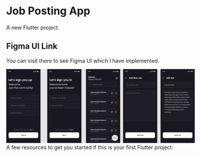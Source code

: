 # Job Posting App

A new Flutter project.

## Figma UI Link
You can visit there to see Figma UI which I have implemented.

![alt text](https://github.com/MuhammadJamalAshrafi/Job-Posting-App/blob/main/images/JobPostinApp.png?raw=true)
A few resources to get you started if this is your first Flutter project:

<!-- - [Lab: Write your first Flutter app](https://flutter.dev/docs/get-started/codelab)
- [Cookbook: Useful Flutter samples](https://flutter.dev/docs/cookbook)

For help getting started with Flutter, view our
[online documentation](https://flutter.dev/docs), which offers tutorials,
samples, guidance on mobile development, and a full API reference. -->
